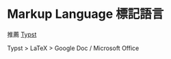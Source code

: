 # Markup Language 標記語言

推薦 [Typst](https://typst.app/docs/)

Typst > LaTeX > Google Doc / Microsoft Office

